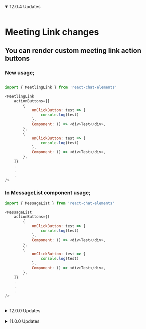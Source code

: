 <details open>
<summary>12.0.4 Updates</summary>
<br>

# Meeting Link changes

## You can render custom meeting link action buttons

### New usage;

```js

import { MeetlingLink } from 'react-chat-elements'

<MeetlingLink
	actionButtons={[
		{
			onClickButton: test => {
				console.log(test)
			},
			Component: () => <div>Test</div>,
		},
		{
			onClickButton: test => {
				console.log(test)
			},
			Component: () => <div>Test</div>,
		},
	]}
	.
	.
	.
/>
```

### In MessageList component usage;

```js
import { MessageList } from 'react-chat-elements'

<MessageList
	actionButtons={[
		{
			onClickButton: test => {
				console.log(test)
			},
			Component: () => <div>Test</div>,
		},
		{
			onClickButton: test => {
				console.log(test)
			},
			Component: () => <div>Test</div>,
		},
	]}
	.
	.
	.
/>
```

</details>

<br>

<details >
<summary>12.0.0 Updates</summary>
<br>

# typescript support

</details>
<br>

<details>
<summary>11.0.0 Updates</summary>
<br>

This update target to fix component ref broken problems

Fixed issues:

- https://github.com/Detaysoft/react-chat-elements/issues/158
- https://github.com/Detaysoft/react-chat-elements/issues/157
- https://github.com/Detaysoft/react-chat-elements/issues/142

1.  All react-chat-elements components turneded to function component for "ref" property problems.

2.  In the [Input](https://github.com/Detaysoft/react-chat-elements#input-component) component `reference={...}` instead of use `ref={...}`

3.  **10.16.2** and before vesion usage

    **Before usage**: this.refs.input.clear();

    After **11.0.0** version usage is:

    ```js
    import { Input } from 'react-chat-elements'

    <Input
    	ref='input'
    	placeholder="Type here..."
    	multiline={true}
    	.
    	.
    	.
    />
    ```

    New usage in **class component**: clearRef();

    ```js

    import { Input } from 'react-chat-elements'
    let clearRef = () => {};
    this.inputReferance = React.createRef();

    <Input
    	reference={this.inputReferance}
    	clear={(clear) => clearRef = clear}
    	placeholder="Type here..."
    	multiline={true}
    	.
    	.
    	.
    />

    ```

    New usage in **function component**: clearRef();

    ```js

    import { Input } from 'react-chat-elements'
    let clearRef = () => {};
    const inputReferance = React.useRef();

    <Input
    	reference={inputReferance}
    	clear={(clear) => clearRef = clear}
    	placeholder="Type here..."
    	multiline={true}
    	.
    	.
    	.
    />

    ```

4.  In the [MessageList](https://github.com/Detaysoft/react-chat-elements#messagelist-component) component usage `reference={...}` instead of use `ref={...}`

    **Class Component:**

    ```js
    import { MessageList } from 'react-chat-elements'
    this.messageList = React.createRef();

    <MessageList
    	reference={this.messageList}
    	className='message-list'
    	lockable={true}
    	toBottomHeight={'100%'}
    	dataSource={[
    		{
    			position: 'right',
    			type: 'text',
    			text: 'Lorem ipsum dolor sit amet, consectetur adipisicing elit',
    			date: new Date(),
    		},
    		.
    		.
    		.
    	]} />
    ```

    **Function Component:**

    ```js
    import { MessageList } from 'react-chat-elements'
    const messageListReferance = React.useRef();

    <MessageList
    	reference={messageListReferance}
    	className='message-list'
    	lockable={true}
    	toBottomHeight={'100%'}
    	dataSource={[
    		{
    			position: 'right',
    			type: 'text',
    			text: 'Lorem ipsum dolor sit amet, consectetur adipisicing elit',
    			date: new Date(),
    		},
    		.
    		.
    		.
    	]} />
    ```

</details>
